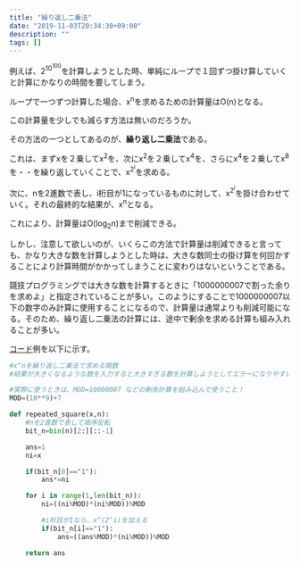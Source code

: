 ```yaml
---
title: "繰り返し二乗法"
date: "2019-11-03T20:34:30+09:00"
description: ""
tags: []
---
```


例えば、2<sup>10<sup>100</sup></sup>を計算しようとした時、単純にループで１回ずつ掛け算していくと計算にかなりの時間を要してしまう。

ループで一つずつ計算した場合、x<sup>n</sup>を求めるための計算量はO(n)となる。

この計算量を少しでも減らす方法は無いのだろうか。

その方法の一つとしてあるのが、**繰り返し二乗法**である。

これは、まずxを２乗してx<sup>2</sup>を、次にx<sup>2</sup>を２乗してx<sup>4</sup>を、さらにx<sup>4</sup>を２乗してx<sup>8</sup>を・・を繰り返していくことで、x<sup>2<sup>i</sup></sup>を求める。

次に、nを2進数で表し、i桁目が1になっているものに対して、x<sup>2<sup>i</sup></sup>を掛け合わせていく。それの最終的な結果が、x<sup>n</sup>となる。

これにより、計算量はO(log<sub>2</sub>n)まで削減できる。

しかし、注意して欲しいのが、いくらこの方法で計算量は削減できると言っても、かなり大きな数を計算しようとした時は、大きな数同士の掛け算を何回かすることにより計算時間がかかってしまうことに変わりはないということである。

競技プログラミングでは大きな数を計算するときに「1000000007で割った余りを求めよ」と指定されていることが多い。このようにすることで1000000007以下の数字のみ計算に使用することになるので、計算量は通常よりも削減可能になる。そのため、繰り返し二乗法の計算には、途中で剰余を求める計算も組み入れることが多い。


[コード](https://github.com/WAT36/python/blob/master/procon/repeated_square.py)例を以下に示す。

```python
#x^nを繰り返し二乗法で求める関数
#結果が大きくなるような数を入力すると大きすぎる数を計算しようとしてエラーになりやすい

#実際に使うときは、MOD=10000007 などの剰余計算を組み込んで使うこと！
MOD=(10**9)+7

def repeated_square(x,n):
    #nを2進数で表して順序反転
    bit_n=bin(n)[2:][::-1]

    ans=1
    ni=x

    if(bit_n[0]=="1"):
        ans*=ni

    for i in range(1,len(bit_n)):
        ni=((ni%MOD)*(ni%MOD))%MOD

        #i桁目が1なら、x^(2^i)を加える
        if(bit_n[i]=="1"):
            ans=((ans%MOD)*(ni%MOD))%MOD

    return ans
```

